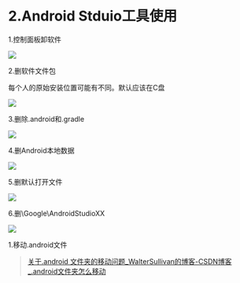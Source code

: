 # 2.Android Stduio工具使用
1.控制面板卸软件

![](https://starrylixu.oss-cn-beijing.aliyuncs.com/picgo/202407201116529.png)

2.删软件文件包

每个人的原始安装位置可能有不同。默认应该在C盘

![](https://starrylixu.oss-cn-beijing.aliyuncs.com/picgo/202407201118037.png)

3.删除.android和.gradle

![](https://starrylixu.oss-cn-beijing.aliyuncs.com/picgo/202407201119169.png)

4.删Android本地数据

![](https://starrylixu.oss-cn-beijing.aliyuncs.com/picgo/202407201120538.png)

5.删默认打开文件

![](https://starrylixu.oss-cn-beijing.aliyuncs.com/picgo/202407201121314.png)

6.删\Google\AndroidStudioXX

![](https://starrylixu.oss-cn-beijing.aliyuncs.com/picgo/202407201123798.png)

1.移动.android文件

> [关于.android 文件夹的移动问题_WalterSullivan的博客-CSDN博客_.android文件夹怎么移动](https://blog.csdn.net/JojoBiid/article/details/90708948)